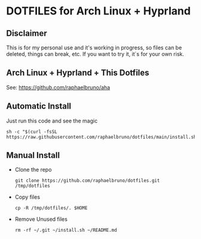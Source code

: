 # DOTFILES for Arch Linux + Hyprland

## Disclaimer

This is for my personal use and it's working in progress, so files can be deleted, things can break, etc. If you want to try it, it`s for your own risk.

## Arch Linux + Hyprland + This Dotfiles

See: https://github.com/raphaelbruno/aha

## Automatic Install

Just run this code and see the magic

```
sh -c "$(curl -fsSL https://raw.githubusercontent.com/raphaelbruno/dotfiles/main/install.sh)"
```

## Manual Install

- Clone the repo

  ```
  git clone https://github.com/raphaelbruno/dotfiles.git /tmp/dotfiles
  ```

- Copy files

  ```
  cp -R /tmp/dotfiles/. $HOME
  ```

- Remove Unused files

  ```
  rm -rf ~/.git ~/install.sh ~/README.md
  ```
